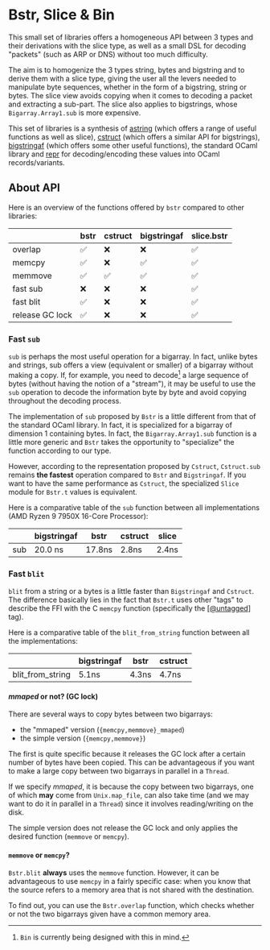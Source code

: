 # Bstr, Slice & Bin

This small set of libraries offers a homogeneous API between 3 types and their
derivations with the slice type, as well as a small DSL for decoding "packets"
(such as ARP or DNS) without too much difficulty.

The aim is to homogenize the 3 types string, bytes and bigstring and to derive
them with a slice type, giving the user all the levers needed to manipulate
byte sequences, whether in the form of a bigstring, string or bytes. The slice
view avoids copying when it comes to decoding a packet and extracting a
sub-part. The slice also applies to bigstrings, whose `Bigarray.Array1.sub` is
more expensive.

This set of libraries is a synthesis of [astring][astring] (which offers a range
of useful functions as well as slice), [cstruct][cstruct] (which offers a
similar API for bigstrings), [bigstringaf][bigstringaf] (which offers some other
useful functions), the standard OCaml library and [repr][repr] for
decoding/encoding these values into OCaml records/variants.

## About API

Here is an overview of the functions offered by `bstr` compared to other
libraries:

|                 | bstr | cstruct | bigstringaf | slice.bstr |
|-----------------|------|---------|-------------|------------|
|         overlap |   ✅ |      ❌ |          ❌ |         ✅ |
|          memcpy |   ✅ |      ❌ |          ✅ |         ✅ |
|         memmove |   ✅ |      ✅ |          ✅ |         ✅ |
|        fast sub |   ❌ |      ❌ |          ❌ |         ✅ |
|       fast blit |   ✅ |      ❌ |          ❌ |         ✅ |
| release GC lock |   ✅ |      ❌ |          ❌ |         ✅ |

### Fast `sub`

`sub` is perhaps the most useful operation for a bigarray. In fact, unlike bytes
and strings, sub offers a view (equivalent or smaller) of a bigarray without
making a copy. If, for example, you need to decode[^1] a large sequence of bytes
(without having the notion of a "stream"), it may be useful to use the `sub`
operation to decode the information byte by byte and avoid copying throughout
the decoding process.

The implementation of `sub` proposed by `Bstr` is a little different from that
of the standard OCaml library. In fact, it is specialized for a bigarray of
dimension 1 containing bytes. In fact, the `Bigarray.Array1.sub` function is a
little more generic and `Bstr` takes the opportunity to "specialize" the
function according to our type.

However, according to the representation proposed by `Cstruct`, `Cstruct.sub`
remains **the fastest** operation compared to `Bstr` and `Bigstringaf`. If you
want to have the same performance as `Cstruct`, the specialized `Slice` module
for `Bstr.t` values is equivalent.

Here is a comparative table of the `sub` function between all implementations
(AMD Ryzen 9 7950X 16-Core Processor):

|     | bigstringaf |   bstr | cstruct | slice |
|-----|-------------|--------|---------|-------|
| sub |     20.0 ns | 17.8ns |   2.8ns | 2.4ns |

### Fast `blit`

`blit` from a string or a bytes is a little faster than `Bigstringaf` and
`Cstruct`. The difference basically lies in the fact that `Bstr.t` uses other
"tags" to describe the FFI with the C `memcpy` function (specifically the
[\[@untagged\]][untagged] tag).

Here is a comparative table of the `blit_from_string` function between all the
implementations:

|                  | bigstringaf |  bstr | cstruct |
|------------------|-------------|-------|---------|
| blit_from_string |       5.1ns | 4.3ns |   4.7ns |

#### _mmaped_ or not? (GC lock)

There are several ways to copy bytes between two bigarrays:
- the "mmaped" version (`{memcpy,memmove}_mmaped`)
- the simple version (`{memcpy,memmove}`)

The first is quite specific because it releases the GC lock after a certain
number of bytes have been copied. This can be advantageous if you want to make a
large copy between two bigarrays in parallel in a `Thread`.

If we specify _mmaped_, it is because the copy between two bigarrays, one of
which **may** come from `Unix.map_file`, can also take time (and we may want to
do it in parallel in a `Thread`) since it involves reading/writing on the disk.

The simple version does not release the GC lock and only applies the desired
function (`memmove` or `memcpy`).

#### `memmove` or `memcpy`?

`Bstr.blit` **always** uses the `memmove` function. However, it can be
advantageous to use `memcpy` in a fairly specific case: when you know that the
source refers to a memory area that is not shared with the destination.

To find out, you can use the `Bstr.overlap` function, which checks whether or
not the two bigarrays given have a common memory area.

[^1]: `Bin` is currently being designed with this in mind.

[astring]: https://github.com/dbuenzli/astring
[cstruct]: https://github.com/mirage/ocaml-cstruct
[repr]: https://github.com/mirage/repr
[bigstringaf]: https://github.com/inhabitedtype/bigstringaf
[untagged]: https://ocaml.org/manual/5.3/attributes.html

